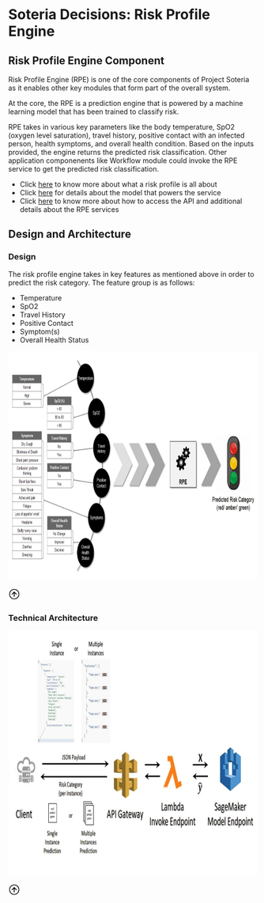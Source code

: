 # Soteria Decisions: Risk Profile Engine #

## Risk Profile Engine Component ##
Risk Profile Engine (RPE) is one of the core components of Project Soteria as it enables other key modules that form part of the overall system.

At the core, the RPE is a prediction engine that is powered by a machine learning model that has been trained to classify risk.

RPE takes in various key parameters like the body temperature, SpO2 (oxygen level saturation), travel history, positive contact with an infected person, health symptoms, and overall health condition. Based on the inputs provided, the engine returns the predicted risk classification. Other application componenents like Workflow module could invoke the RPE service to get the predicted risk classification.

* Click <a href="./docs/about_risk_profile.md">here</a> to know more about what a risk profile is all about
* Click <a href="./docs/model_design.md">here</a> for details about the model that powers the service
* Click <a href="./docs/acessing_rpe_services.md">here</a> to know more about how to access the API and additional details about the RPE services

## Design and Architecture ##

### Design ###
The risk profile engine takes in key features as mentioned above in order to predict the risk category. The feature group is as follows:
  * Temperature
  * SpO2
  * Travel History
  * Positive Contact
  * Symptom(s)
  * Overall Health Status

<p align="center">
  <img src="./docs/diagrams/rpe-features-to-prediction.png" height="463" width="880"></img>
</p>

[<img src="./docs/diagrams/top.png" height="24" width="24"></img>](#risk-profile-engine-component)

### Technical Architecture ###
<p align="center">
  <img src="./docs/diagrams/rpe_architecture.png" height="495" width="880"></img>
</p>

[<img src="./docs/diagrams/top.png" height="24" width="24"></img>](#risk-profile-engine-component)
